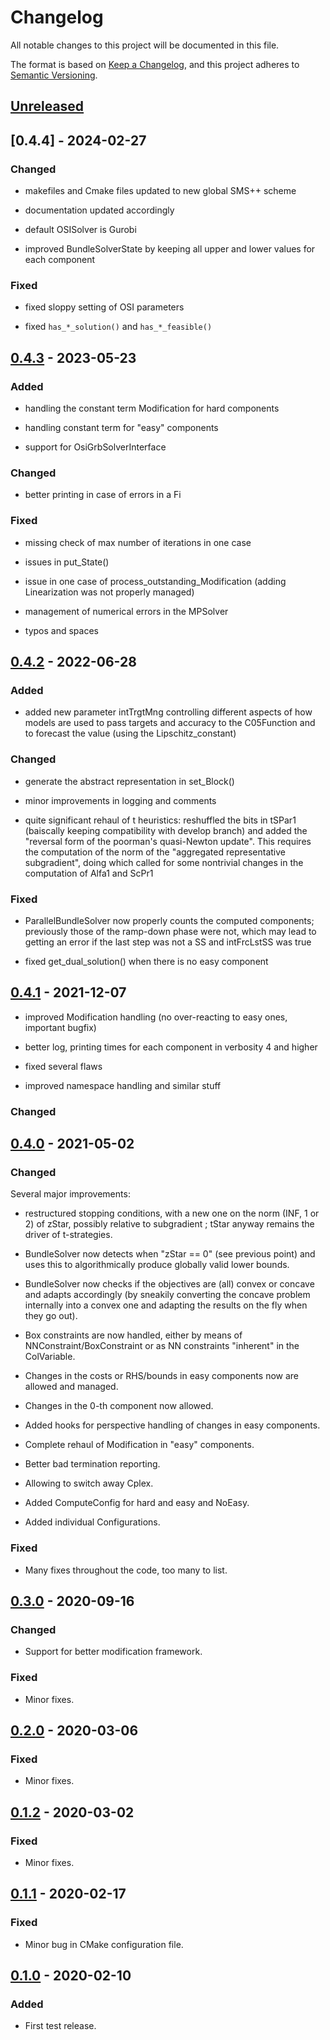 # Changelog

All notable changes to this project will be documented in this file.

The format is based on [Keep a Changelog](https://keepachangelog.com/en/1.0.0/),
and this project adheres to [Semantic Versioning](https://semver.org/spec/v2.0.0.html).

## [Unreleased]

## [0.4.4] - 2024-02-27

### Changed

- makefiles and Cmake files updated to new global SMS++ scheme

- documentation updated accordingly

- default OSISolver is Gurobi

- improved BundleSolverState by keeping all upper and lower values for each component

### Fixed

- fixed sloppy setting of OSI parameters

- fixed `has_*_solution()` and `has_*_feasible()`

## [0.4.3] - 2023-05-23

### Added

- handling the constant term Modification for hard
  components

- handling constant term for "easy" components

- support for OsiGrbSolverInterface

### Changed

- better printing in case of errors in a Fi

### Fixed

- missing check of max number of iterations in one case

- issues in put_State()

- issue in one case of process_outstanding_Modification (adding
  Linearization was not properly managed)

- management of numerical errors in the MPSolver

- typos and spaces

## [0.4.2] - 2022-06-28

### Added

- added new parameter intTrgtMng controlling different aspects of how models
  are used to pass targets and accuracy to the C05Function and to forecast
  the value (using the Lipschitz_constant)

### Changed

- generate the abstract representation in set_Block()

- minor improvements in logging and comments

- quite significant rehaul of t heuristics: reshuffled the bits in tSPar1
  (baiscally keeping compatibility with develop branch) and added the "reversal
  form of the poorman's quasi-Newton update". This requires the computation of
  the norm of the "aggregated representative subgradient", doing which called
  for some nontrivial changes in the computation of Alfa1 and ScPr1

### Fixed

- ParallelBundleSolver now properly counts the computed components; previously
  those of the ramp-down phase were not, which may lead to getting an error if
  the last step was not a SS and intFrcLstSS was true

- fixed get\_dual\_solution() when there is no easy component

## [0.4.1] - 2021-12-07

- improved Modification handling (no over-reacting to easy ones, important bugfix)

- better log, printing times for each component in verbosity 4 and higher

- fixed several flaws

- improved namespace handling and similar stuff

### Changed

## [0.4.0] - 2021-05-02

### Changed

Several major improvements:

- restructured stopping conditions, with a new one on the norm (INF, 1 or 2)
  of zStar, possibly relative to subgradient ; tStar anyway remains the driver
  of t-strategies.

- BundleSolver now detects when "zStar == 0" (see previous point) and uses
  this to algorithmically produce globally valid lower bounds.

- BundleSolver now checks if the objectives are (all) convex or concave and
  adapts accordingly (by sneakily converting the concave problem internally
  into a convex one and adapting the results on the fly when they go out).

- Box constraints are now handled, either by means of NNConstraint/BoxConstraint
  or as NN constraints "inherent" in the ColVariable.

- Changes in the costs or RHS/bounds in easy components now are allowed and managed.

- Changes in the 0-th component now allowed.

- Added hooks for perspective handling of changes in easy components.

- Complete rehaul of Modification in "easy" components.

- Better bad termination reporting.

- Allowing to switch away Cplex.

- Added ComputeConfig for hard and easy and NoEasy.

- Added individual Configurations.

### Fixed

- Many fixes throughout the code, too many to list.

## [0.3.0] - 2020-09-16

### Changed

- Support for better modification framework.

### Fixed

- Minor fixes.

## [0.2.0] - 2020-03-06

### Fixed

- Minor fixes.

## [0.1.2] - 2020-03-02

### Fixed

- Minor fixes.

## [0.1.1] - 2020-02-17

### Fixed

- Minor bug in CMake configuration file.

## [0.1.0] - 2020-02-10

### Added

- First test release.

[Unreleased]: https://gitlab.com/smspp/bundlesolver/-/compare/0.4.3...develop
[0.4.3]: https://gitlab.com/smspp/bundlesolver/-/compare/0.4.2...0.4.3
[0.4.2]: https://gitlab.com/smspp/bundlesolver/-/compare/0.4.1...0.4.2
[0.4.1]: https://gitlab.com/smspp/bundlesolver/-/compare/0.4.0...0.4.1
[0.4.0]: https://gitlab.com/smspp/bundlesolver/-/compare/0.3.0...0.4.0
[0.3.0]: https://gitlab.com/smspp/bundlesolver/-/compare/0.2.0...0.3.0
[0.2.0]: https://gitlab.com/smspp/bundlesolver/-/compare/0.1.2...0.2.0
[0.1.2]: https://gitlab.com/smspp/bundlesolver/-/compare/0.1.1...0.1.2
[0.1.1]: https://gitlab.com/smspp/bundlesolver/-/compare/0.1.0...0.1.1
[0.1.0]: https://gitlab.com/smspp/bundlesolver/-/tags/0.1.0
